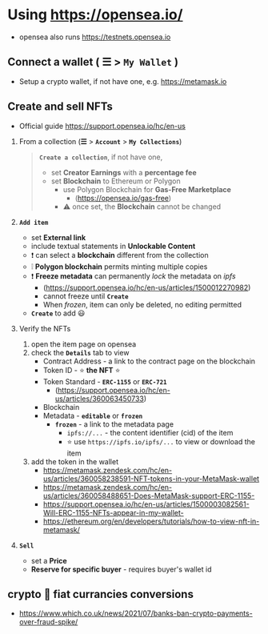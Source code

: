 # Using https://opensea.io/

  * opensea also runs https://testnets.opensea.io

## Connect a wallet ( &#9776; > **`My Wallet`** )

  * Setup a crypto wallet, if not have one, e.g. https://metamask.io

## Create and sell NFTs

* Official guide https://support.opensea.io/hc/en-us

1. From a collection (**&#9776;** > **`Account`** > **`My Collections`**)

   >  **`Create a collection`**, if not have one,
   >  * set **Creator Earnings** with a **percentage fee**
   >  * set **Blockchain** to Ethereum or Polygon
   >    - use Polygon Blockchain for **Gas-Free Marketplace**
   >      - (https://opensea.io/gas-free)
   >    - :warning: once set, the **Blockchain** cannot be changed
   
2. **`Add item`**

   * set **External link**
   * include textual statements in **Unlockable Content**
   * :exclamation: can select a **blockchain** different from the collection
   * :grey_exclamation: **Polygon blockchain** permits minting multiple copies
   * :exclamation: **Freeze metadata** can permanently _lock_ the metadata on _ipfs_
     - (https://support.opensea.io/hc/en-us/articles/1500012270982)
     - cannot freeze until **`Create`**
     - When _frozen_, item can only be deleted, no editing permitted
   * **`Create`** to add :smiley:

4. Verify the NFTs

   1. open the item page on opensea
   2. check the **`Details`** tab to view
      * Contract Address - a link to the contract page on the blockchain
      * Token ID - :star: **the NFT** :star:
      * Token Standard - **`ERC-1155`** or **`ERC-721`**
        - (https://support.opensea.io/hc/en-us/articles/360063450733)
      * Blockchain
      * Metadata - **`editable`** or **`frozen`** 
        - **`frozen`** - a link to the metadata page
          - `ipfs://...` - the content identifier (cid) of the item
          - :star: use `https://ipfs.io/ipfs/...` to view or download the item
   3. add the token in the wallet
      * https://metamask.zendesk.com/hc/en-us/articles/360058238591-NFT-tokens-in-your-MetaMask-wallet
      * https://metamask.zendesk.com/hc/en-us/articles/360058488651-Does-MetaMask-support-ERC-1155-
      * https://support.opensea.io/hc/en-us/articles/1500003082561-Will-ERC-1155-NFTs-appear-in-my-wallet-
      * https://ethereum.org/en/developers/tutorials/how-to-view-nft-in-metamask/

   
3. **`Sell`**

   * set a **Price**
   * **Reserve for specific buyer** - requires buyer's wallet id

## crypto :arrows_counterclockwise: fiat currancies conversions

  * https://www.which.co.uk/news/2021/07/banks-ban-crypto-payments-over-fraud-spike/
